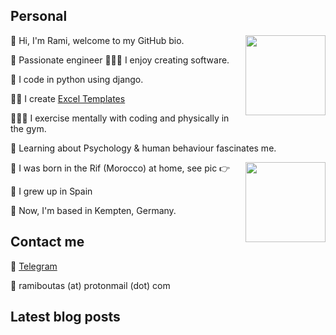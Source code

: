 <h2>Personal</h2>
<p><img align="right" height="128" src="https://ramiboutas.s3.amazonaws.com/stuff/media/markdownx/3bac9c59-4466-42b1-8dd1-a3c19e87ced9.png" width="128"/></p>
<p>👋 Hi, I'm Rami, welcome to my GitHub bio.</p>
<p>👷 Passionate engineer 👨🏽‍💻 I enjoy creating software.</p>
<p>🐍 I code in python using django. </p>
<p>👨‍💼 I create <a href="/s/?q=excel">Excel Templates</a></p>
<p>👨🏽‍💻 I exercise mentally with coding and physically in the gym.</p>
<p>🧠 Learning about Psychology &amp; human behaviour fascinates me.</p>
<p><img align="right" height="128" src="https://ramiboutas.s3.amazonaws.com/stuff/media/markdownx/3e77b185-dc8c-427c-9205-51d5cabd36ed.png" width="128"/></p>
<p>🐣 I was born in the Rif (Morocco) at home, see pic 👉</p>
<p>🏫 I grew up in Spain</p>
<p>🚞 Now, I'm based in Kempten, Germany.</p>
<h2>Contact me</h2>
<p>💬 <a href="https://t.me/ramiboutas">Telegram</a></p>
<p>📧 ramiboutas (at) protonmail (dot) com</p>

## Latest blog posts

